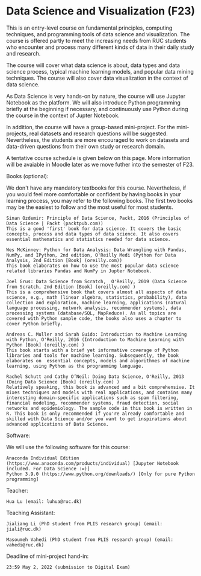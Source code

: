 # Data Science and Visualization (F23)

This is an entry-level course on fundamental principles, computing techniques, and programming tools of data science and visualization. The course is offered partly to meet the increasing needs from RUC students who encounter and process many different kinds of data in their daily study and research.

The course will cover what data science is about, data types and data science process, typical machine learning models, and popular data mining techniques. The course will also cover data visualization in the context of data science.

As Data Science is very hands-on by nature, the course will use Jupyter Notebook as the platform. We will also introduce Python programming briefly at the beginning if necessary, and continuously use Python during the course in the context of Jupter Notebook.

In addition, the course will have a group-based mini-project. For the mini-projects, real datasets and research questions will be suggested. Nevertheless, the students are more encouraged to work on datasets and data-driven questions from their own study or research domain.

A tentative course schedule is given below on this page. More information will be avaiable in Moodle later as we move futher into the semester of F23.

Books (optional):

We don't have any mandatory textbooks for this course. Nevertheless, if you would feel more comfortable or confident by having books in your learning process, you may refer to the following books. The first two books may be the easiest to follow and the most useful for most students.

    Sinan Ozdemir: Principle of Data Science, Packt, 2016 (Principles of Data Science | Packt (packtpub.com)) 
    This is a good 'first' book for data science. It covers the basic concepts, process and data types of data science. It also covers essential mathematics and statistics needed for data science.       

    Wes McKinney: Python for Data Analysis: Data Wrangling with Pandas, NumPy, and IPython, 2nd edition, O'Reilly Medi (Python for Data Analysis, 2nd Edition [Book] (oreilly.com))
    This book elaborates on how to use the most popular data science related libraries Pandas and NumPy in Jupter Notebook. 

    Joel Grus: Data Science from Scratch,  O'Reilly, 2019 (Data Science from Scratch, 2nd Edition [Book] (oreilly.com) )
    This is a comprehensive book that covers almost all aspects of data science, e.g., math (linear algebra, statistics, probability), data collection and exploration, machine learning, applications (natural language processing, network analysis, recommender systems), data processing systems (database/SQL, MapReduce). As all topics are covered with Python sample code, the books also uses a chapter to cover Python briefly.

    Andreas C. Muller and Sarah Guido: Introduction to Machine Learning with Python, O'Reilly, 2016 (Introduction to Machine Learning with Python [Book] (oreilly.com) )
    This book starts with a brief yet informative coverage of Python libraries and tools for machine learning. Subsequently, the book elaborates on  essential concepts, models and algorithmes of machine learning, using Python as the programming language.

    Rachel Schutt and Cathy O’Neil: Doing Data Science, O'Reilly, 2013 (Doing Data Science [Book] (oreilly.com) )
    Relatively speaking, this book is advanced and a bit comprehensive. It mixes techniques and models with real applications, and contains many interesting domain-specific applications such as spam filtering, financial modeling, recommender systems, fraud detection, social networks and epidemiology. The sample code in this book is written in R. This book is only recommended if you're already comfortable and skilled with Data Science and/or you want to get inspirations about advanced applications of Data Science.

Software:

We will use the following software for this course:

    Anaconda Individual Edition (https://www.anaconda.com/products/individual) [Jupyter Notebook included. For Data Science :=)]
    Python 3.9.0 (https://www.python.org/downloads/) [Only for pure Python programming]


Teacher:

    Hua Lu (email: luhua@ruc.dk)

Teaching Assistant:

    Jialiang Li (PhD student from PLIS research group) (email: jiali@ruc.dk)

    Masoumeh Vahedi (PhD student from PLIS research group) (email: vahedi@ruc.dk)

Deadline of mini-project hand-in:

    23:59 May 2, 2022 (submission to Digital Exam)